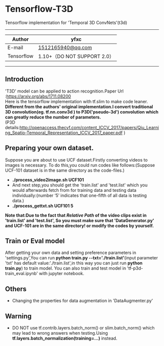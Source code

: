 Tensorflow-T3D
====================
Tensorflow implementation for 'Temporal 3D ConvNets'(t3d)
****

|Author|yfxc|
|---|---
|E-mail|1512165940@qq.com
|Tensorflow|1.10+（DO NOT SUPPORT 2.0）

****
## Introduction
'T3D' model can be applied to action recognition.Paper Url :https://arxiv.org/abs/1711.08200  
Here is the tensorflow implementation with tf.slim to make code leaner.
**Different from the authors' original implementation.I convert traditional 3D convolution(eg. tf.nn.conv3d ) to P3D('pseudo-3d') convolution which can greatly reduce the number of parameters.**  
(P3D details:http://openaccess.thecvf.com/content_ICCV_2017/papers/Qiu_Learning_Spatio-Temporal_Representation_ICCV_2017_paper.pdf )

## Preparing your own dataset.
Suppose you are about to use UCF dataset.Firstly converting videos to images is necessary.
To do this,you could run codes like follows:(Suppose UCF-101 dataset is in the same directory as the code-files.)
- **./process_video2image.sh UCF101** 
- And next step,you should get the 'train.list' and 'test.list' which you would afterwards fetch from for training data and testing
data individually:(number ‘5’ indicates that one-fifth of all data is testing data.)
- **./process_gettxt.sh UCF101 5**

**Note that:Due to the fact that *Relative Path* of the video clips exist in 'train.list' and 'test.list',
So you must make sure that 'DataGenerator.py' and UCF-101 are in the same directory! or modify the codes by yourself.**
## Train or Eval model     
After getting your own data and setting preference parameters in 'settings.py',You can run **python train.py --txt='./train.list'**(input parameter 'txt' has default value:'./train.list',in this way you can just run **python train.py**) to train model.
You can also train and test model in 'tf-p3d-train_eval.ipynb' with jupyter notebook.
## Others
- Changing the properties for data augmentation in 'DataAugmenter.py'
## Warning
- DO NOT use tf.contrib.layers.batch_norm() or slim.batch_norm() which may lead to wrong answers when testing.Using **tf.layers.batch_normalization(training=...)** instead.
